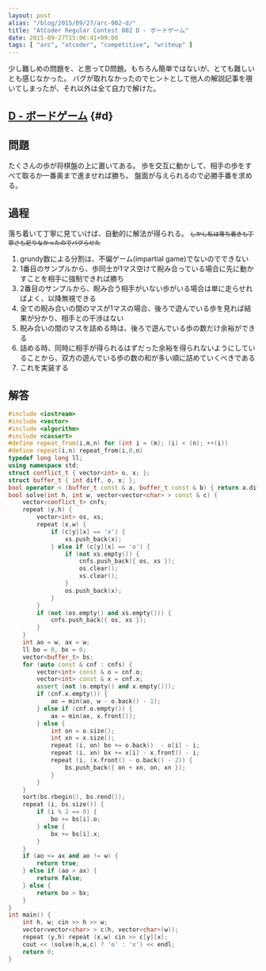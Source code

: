 ```yaml
---
layout: post
alias: "/blog/2015/09/27/arc-002-d/"
title: "AtCoder Regular Contest 002 D - ボードゲーム"
date: 2015-09-27T15:06:41+09:00
tags: [ "arc", "atcoder", "competitive", "writeup" ]
---
```


少し難しめの問題を、と思ってD問題。もちろん簡単ではないが、とても難しいとも感じなかった。
バグが取れなかったのでヒントとして他人の解説記事を覗いてしまったが、それ以外は全て自力で解けた。

<!-- more -->

## [D - ボードゲーム](https://beta.atcoder.jp/contests/arc002/tasks/arc002_4) {#d}

## 問題

たくさんの歩が将棋盤の上に置いてある。
歩を交互に動かして、相手の歩をすべて取るか一番奥まで進ませれば勝ち。
盤面が与えられるので必勝手番を求める。

## 過程

落ち着いて丁寧に見ていけば、自動的に解法が得られる。 <small> <del> しかし私は落ち着きも丁寧さも足りなかったのでバグらせた </del> </small>

1.  grundy数による分割は、不偏ゲーム(impartial game)でないのでできない
2.  1番目のサンプルから、歩同士が1マス空けて睨み合っている場合に先に動かすことを相手に強制できれば勝ち
3.  2番目のサンプルから、睨み合う相手がいない歩がいる場合は単に走らせればよく、以降無視できる
4.  全ての睨み合いの間のマスが1マスの場合、後ろで遊んでいる歩を見れば結果が分かり、相手との干渉はない
5.  睨み合いの間のマスを詰める時は、後ろで遊んでいる歩の数だけ余裕ができる
6.  詰める時、同時に相手が得られるはずだった余裕を得られないようにしていることから、双方の遊んでいる歩の数の和が多い順に詰めていくべきである
7.  これを実装する

## 解答

``` c++
#include <iostream>
#include <vector>
#include <algorithm>
#include <cassert>
#define repeat_from(i,m,n) for (int i = (m); (i) < (n); ++(i))
#define repeat(i,n) repeat_from(i,0,n)
typedef long long ll;
using namespace std;
struct conflict_t { vector<int> o, x; };
struct buffer_t { int diff, o, x; };
bool operator < (buffer_t const & a, buffer_t const & b) { return a.diff < b.diff; }
bool solve(int h, int w, vector<vector<char> > const & c) {
    vector<conflict_t> cnfs;
    repeat (y,h) {
        vector<int> os, xs;
        repeat (x,w) {
            if (c[y][x] == 'x') {
                xs.push_back(x);
            } else if (c[y][x] == 'o') {
                if (not xs.empty()) {
                    cnfs.push_back({ os, xs });
                    os.clear();
                    xs.clear();
                }
                os.push_back(x);
            }
        }
        if (not (os.empty() and xs.empty())) {
            cnfs.push_back({ os, xs });
        }
    }
    int ao = w, ax = w;
    ll bo = 0, bx = 0;
    vector<buffer_t> bs;
    for (auto const & cnf : cnfs) {
        vector<int> const & o = cnf.o;
        vector<int> const & x = cnf.x;
        assert (not (o.empty() and x.empty()));
        if (cnf.x.empty()) {
            ao = min(ao, w - o.back() - 1);
        } else if (cnf.o.empty()) {
            ax = min(ax, x.front());
        } else {
            int on = o.size();
            int xn = x.size();
            repeat (i, on) bo += o.back()  - o[i] - i;
            repeat (i, xn) bx += x[i] - x.front() - i;
            repeat (i, (x.front() - o.back() - 2)) {
                bs.push_back({ on + xn, on, xn });
            }
        }
    }
    sort(bs.rbegin(), bs.rend());
    repeat (i, bs.size()) {
        if (i % 2 == 0) {
            bo += bs[i].o;
        } else {
            bx += bs[i].x;
        }
    }
    if (ao <= ax and ao != w) {
        return true;
    } else if (ao > ax) {
        return false;
    } else {
        return bo > bx;
    }
}
int main() {
    int h, w; cin >> h >> w;
    vector<vector<char> > c(h, vector<char>(w));
    repeat (y,h) repeat (x,w) cin >> c[y][x];
    cout << (solve(h,w,c) ? 'o' : 'x') << endl;
    return 0;
}
```
